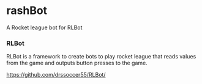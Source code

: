 # rashBot

A Rocket league bot for RLBot


### RLBot

RLBot is a framework to create bots to play rocket league that reads values from the game and outputs button presses to the game.

https://github.com/drssoccer55/RLBot/
